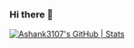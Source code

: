### Hi there 👋

[![Ashank3107's GitHub | Stats](https://stats.quine.sh/Ashank3107/github?theme=dark)](https://quine.sh?utm_source=widgets&utm_campaign=Ashank3107)
